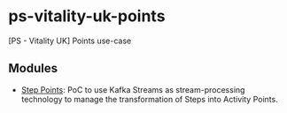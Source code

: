 # ps-vitality-uk-points
[PS - Vitality UK] Points use-case

## Modules

- [Step Points](./steps-manager): PoC to use Kafka Streams as stream-processing technology to manage the transformation of Steps into Activity Points.
